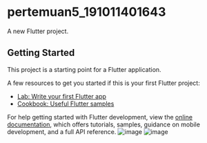 # pertemuan5_191011401643

A new Flutter project.

## Getting Started

This project is a starting point for a Flutter application.

A few resources to get you started if this is your first Flutter project:

- [Lab: Write your first Flutter app](https://docs.flutter.dev/get-started/codelab)
- [Cookbook: Useful Flutter samples](https://docs.flutter.dev/cookbook)

For help getting started with Flutter development, view the
[online documentation](https://docs.flutter.dev/), which offers tutorials,
samples, guidance on mobile development, and a full API reference.
![image](https://user-images.githubusercontent.com/104151418/236760911-da65616b-773f-4de4-8b8a-b4777676bff0.png)
![image](https://user-images.githubusercontent.com/104151418/236760926-e79bc36d-bdea-44c5-83af-ce41f502d502.png)

